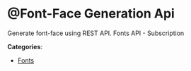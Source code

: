 # @Font-Face Generation Api

Generate font-face using REST API. Fonts API - Subscription

**Categories**:

- [Fonts](https://github/apis-list/apis-list#fonts)



